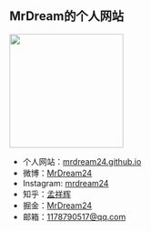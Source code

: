 ## MrDream的个人网站

<img src='https://user-gold-cdn.xitu.io/2017/6/23/8ebe512010110bbb022be1608a49d999' width='200px'/>

- 个人网站：[mrdream24.github.io](http://mrdream24.github.io)
- 微博：[MrDream24](http://weibo.com/117879051)
- Instagram: [mrdream24](https://www.instagram.com/mrdream24/)
- 知乎：[孟祥辉](https://www.zhihu.com/people/mrdream24/)
- 掘金：[MrDream24](https://juejin.im/user/56a319852e958a0059576864)
- 邮箱：1178790517@qq.com
